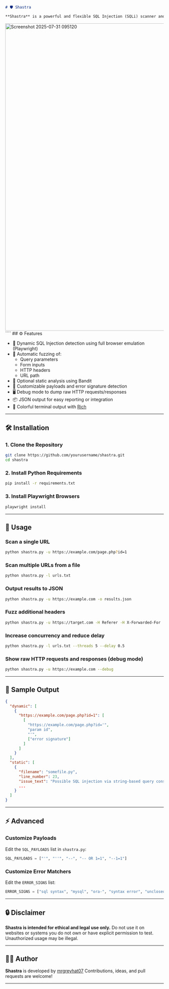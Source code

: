 ````markdown
# 🛡️ Shastra

**Shastra** is a powerful and flexible SQL Injection (SQLi) scanner and static analyzer built using [Playwright](https://playwright.dev/), with support for dynamic form fuzzing, header injection, parameter tampering, and optional static code analysis via Bandit.  
````

<img width="1396" height="973" alt="Screenshot 2025-07-31 095120" src="https://github.com/user-attachments/assets/231815e9-b02c-487c-852e-7198a0a22e9a" />
````
## ⚙️ Features

- 🔎 Dynamic SQL Injection detection using full browser emulation (Playwright)
- 🧪 Automatic fuzzing of:
  - Query parameters
  - Form inputs
  - HTTP headers
  - URL path
- 🐛 Optional static analysis using Bandit
- 🧰 Customizable payloads and error signature detection
- 🖥️ Debug mode to dump raw HTTP requests/responses
- 📦 JSON output for easy reporting or integration
- 🎨 Colorful terminal output with [Rich](https://github.com/Textualize/rich)

---

## 🛠 Installation

### 1. Clone the Repository
```bash
git clone https://github.com/yourusername/shastra.git
cd shastra
````

### 2. Install Python Requirements

```bash
pip install -r requirements.txt
```

### 3. Install Playwright Browsers

```bash
playwright install
```

---

## 🚀 Usage

### Scan a single URL

```bash
python shastra.py -u https://example.com/page.php?id=1
```

### Scan multiple URLs from a file

```bash
python shastra.py -l urls.txt
```

### Output results to JSON

```bash
python shastra.py -u https://example.com -o results.json
```

### Fuzz additional headers

```bash
python shastra.py -u https://target.com -H Referer -H X-Forwarded-For
```

### Increase concurrency and reduce delay

```bash
python shastra.py -l urls.txt --threads 5 --delay 0.5
```

### Show raw HTTP requests and responses (debug mode)

```bash
python shastra.py -u https://example.com --debug
```

---

## 🧪 Sample Output

```json
{
  "dynamic": [
    {
      "https://example.com/page.php?id=1": [
        [
          "https://example.com/page.php?id='",
          "param id",
          "'",
          ["error signature"]
        ]
      ]
    }
  ],
  "static": [
    {
      "filename": "somefile.py",
      "line_number": 23,
      "issue_text": "Possible SQL injection via string-based query construction",
      ...
    }
  ]
}
```

---

## ⚡ Advanced

### Customize Payloads

Edit the `SQL_PAYLOADS` list in `shastra.py`:

```python
SQL_PAYLOADS = ["'", "''", "--", "-- OR 1=1", "--1=1"]
```

### Customize Error Matchers

Edit the `ERROR_SIGNS` list:

```python
ERROR_SIGNS = ["sql syntax", "mysql", "ora-", "syntax error", "unclosed quotation"]
```

---

## 🔒 Disclaimer

**Shastra is intended for ethical and legal use only.**
Do not use it on websites or systems you do not own or have explicit permission to test. Unauthorized usage may be illegal.

---

## 🧑‍💻 Author

**Shastra** is developed by [mrgreyhat07](https://github.com/mrgreyhat07)
Contributions, ideas, and pull requests are welcome!

---

